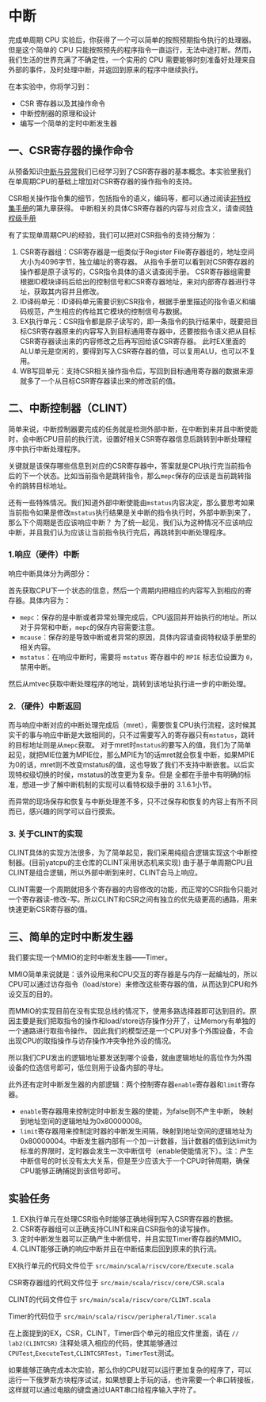 # 中断

[//]: # (完成流水线 CPU 实验后，你就已经对基于流水线 CPU 的原理和设计有初步认识了。但是这个简单的 CPU 只能按照预先的程序指令一直运行，无法中途打断。然而，我们生活的世界充满了不确定性，一个实用的 CPU 需要能够时刻准备好处理来自外部的事件，及时处理中断，并返回到原来的程序中继续执行。)

完成单周期 CPU 实验后，你获得了一个可以简单的按照预期指令执行的处理器。但是这个简单的 CPU 只能按照预先的程序指令一直运行，无法中途打断。然而，我们生活的世界充满了不确定性，一个实用的 CPU 需要能够时刻准备好处理来自外部的事件，及时处理中断，并返回到原来的程序中继续执行。

在本实验中，你将学习到：

- CSR 寄存器以及其操作命令
- 中断控制器的原理和设计
- 编写一个简单的定时中断发生器

## 一、CSR寄存器的操作命令

从预备知识[中断与异常](../tutorial/interrupt-and-exception.md)我们已经学习到了CSR寄存器的基本概念。本实验里我们在单周期CPU的基础上增加对CSR寄存器的操作指令的支持。

CSR相关操作指令集的细节，包括指令的语义，编码等，都可以通过阅读[非特权集手册](https://github.com/riscv/riscv-isa-manual/releases/download/Ratified-IMAFDQC/riscv-spec-20191213.pdf)的第九章获得。
中断相关的具体CSR寄存器的内容与对应含义，请查阅[特权级手册](https://github.com/riscv/riscv-isa-manual/releases/download/Priv-v1.12/riscv-privileged-20211203.pdf)

有了实现单周期CPU的经验，我们可以把对CSR指令的支持分解为：

1. CSR寄存器组：CSR寄存器是一组类似于Register File寄存器组的，地址空间大小为4096字节，独立编址的寄存器。
   从指令手册可以看到对CSR寄存器的操作都是原子读写的，CSR指令具体的语义请查阅手册。
   CSR寄存器组需要根据ID模块译码后给出的控制信号和CSR寄存器地址，来对内部寄存器进行寻址，获取其内容并且修改。
2. ID译码单元：ID译码单元需要识别CSR指令，根据手册里描述的指令语义和编码规范，产生相应的传给其它模块的控制信号与数据。
3. EX执行单元：CSR指令都是原子读写的，即一条指令的执行结果中，既要把目标CSR寄存器原来的内容写入到目标通用寄存器中，还要按指令语义把从目标CSR寄存器读出来的内容修改之后再写回给该CSR寄存器。
   此时EX里面的ALU单元是空闲的，要得到写入CSR寄存器的值，可以复用ALU，也可以不复用。
4. WB写回单元：支持CSR相关操作指令后，写回到目标通用寄存器的数据来源就多了一个从目标CSR寄存器读出来的修改前的值。

## 二、中断控制器（CLINT）

简单来说，中断控制器要完成的任务就是检测外部中断，在中断到来并且中断使能时，会中断CPU目前的执行流，设置好相关CSR寄存器信息后跳转到中断处理程序中执行中断处理程序。

关键就是该保存哪些信息到对应的CSR寄存器中，答案就是CPU执行完当前指令后的下一个状态。比如当前指令是跳转指令，那么`mepc`保存的应该是当前跳转指令的跳转目标地址。

还有一些特殊情况。我们知道外部中断使能由`mstatus`内容决定，那么要思考如果当前指令如果是修改`mstatus`执行结果是关中断的指令执行时，外部中断到来了，那么下个周期是否应该响应中断？
为了统一起见，我们认为这种情况不应该响应中断，并且我们认为应该让当前指令执行完后，再跳转到中断处理程序。

### 1.响应（硬件）中断

响应中断具体分为两部分：

首先获取CPU下一个状态的信息，然后一个周期内把相应的内容写入到相应的寄存器。具体内容为：
   
   - `mepc`：保存的是中断或者异常处理完成后，CPU返回并开始执行的地址。所以对于异常和中断，`mepc`的保存内容需要注意。
   - `mcause`：保存的是导致中断或者异常的原因，具体内容请查阅特权级手册里的相关内容。
   - `mstatus`：在响应中断时，需要将 `mstatus` 寄存器中的 `MPIE` 标志位设置为 `0`，禁用中断。 

然后从mtvec获取中断处理程序的地址，跳转到该地址执行进一步的中断处理。

### 2.（硬件）中断返回

而与响应中断对应的中断处理完成后（mret），需要恢复CPU执行流程，这时候其实干的事与响应中断是大致相同的，只不过需要写入的寄存器只有`mstatus`，跳转的目标地址则是从`mepc`获取。
对于mret时`mstatus`的要写入的值，我们为了简单起见，就把MIE位置为MPIE位，那么MPIE为1的话mret就会恢复中断，如果MPIE为0的话，mret则不改变mstatus的值，这也导致了我们不支持中断嵌套。以后实现特权级切换的时侯，mstatus的改变更为复杂。但是
全都在手册中有明确的标准，想进一步了解中断机制的实现可以看特权级手册的 3.1.6.1小节。

而异常的现场保存和恢复与中断处理差不多，只不过保存和恢复的内容上有所不同而已，感兴趣的同学可以自行摸索。

### 3. 关于CLINT的实现

CLINT具体的实现方法很多，为了简单起见，我们采用纯组合逻辑实现这个中断控制器。(目前yatcpu的主仓库的CLINT采用状态机来实现)
由于基于单周期CPU且CLINT是组合逻辑，所以外部中断到来时，CLINT会马上响应。

CLINT需要一个周期就把多个寄存器的内容修改的功能，而正常的CSR指令只能对一个寄存器读-修改-写。所以CLINT和CSR之间有独立的优先级更高的通路，用来快速更新CSR寄存器的值。

## 三、简单的定时中断发生器

我们要实现一个MMIO的定时中断发生器——Timer。

MMIO简单来说就是：该外设用来和CPU交互的寄存器是与内存一起编址的，所以CPU可以通过访存指令（load/store）来修改这些寄存器的值，从而达到CPU和外设交互的目的。

而MMIO的实现目前在没有实现总线的情况下，使用多路选择器即可达到目的。原因主要是我们把取指令的操作和load/store访存操作分开了，让Memory有单独的一个通路进行取指令操作。
因此我们的模型还是一个CPU对多个外围设备，不会出现CPU的取指操作与访存操作冲突争抢外设的情况。

所以我们CPU发出的逻辑地址要发送到哪个设备，就由逻辑地址的高位作为外围设备的位选信号即可，低位则用于设备内部的寻址。

此外还有定时中断发生器的内部逻辑：两个控制寄存器`enable`寄存器和`limit`寄存器。

- `enable`寄存器用来控制定时中断发生器的使能，为false则不产生中断， 映射到地址空间的逻辑地址为0x80000008。
-  `limit`寄存器用来控制定时器的中断发生间隔，映射到地址空间的逻辑地址为0x80000004。中断发生器内部有一个加一计数器，当计数器的值到达limit为标准的界限时，定时器会发生一次中断信号（enable使能情况下）。注：产生中断信号的时长没有太大关系，但是至少应该大于一个CPU时钟周期，确保CPU能够正确捕捉到该信号即可。

## 实验任务

1. EX执行单元在处理CSR指令时能够正确地得到写入CSR寄存器的数据。
2. CSR寄存器组可以正确支持CLINT和来自CSR指令的读写操作。
3. 定时中断发生器可以正确产生中断信号，并且实现Timer寄存器的MMIO。
4. CLINT能够正确的响应中断并且在中断结束后回到原来的执行流。


EX执行单元的代码文件位于 `src/main/scala/riscv/core/Execute.scala`

CSR寄存器组的代码文件位于 `src/main/scala/riscv/core/CSR.scala`

CLINT的代码文件位于 `src/main/scala/riscv/core/CLINT.scala`

Timer的代码位于 `src/main/scala/riscv/peripheral/Timer.scala`

在上面提到的EX，CSR，CLINT，Timer四个单元的相应文件里面，请在 `// lab2(CLINTCSR)` 注释处填入相应的代码，使其能够通过`CPUTest`,`ExecuteTest`,`CLINTCSRTest`，`TimerTest`测试。

如果能够正确完成本次实验，那么你的CPU就可以运行更加复杂的程序了，可以运行一下俄罗斯方块程序试试，如果想要上手玩的话，也许需要一个串口转接板，这样就可以通过电脑的键盘通过UART串口给程序输入字符了。
